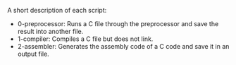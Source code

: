 A short description of each script:
+ 0-preprocessor: Runs a C file through the preprocessor and save the result into another file.
+ 1-compiler: Compiles a C file but does not link.
+ 2-assembler: Generates the assembly code of a C code and save it in an output file.

